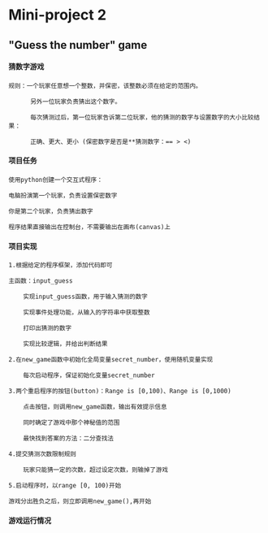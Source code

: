 # Mini-project 2 
## "Guess the number" game

#### 猜数字游戏
	规则：一个玩家任意想一个整数，并保密，该整数必须在给定的范围内。
		  
		  另外一位玩家负责猜出这个数字。
		  
		  每次猜测过后，第一位玩家告诉第二位玩家，他的猜测的数字与设置数字的大小比较结果：
		  
		  正确、更大、更小 (保密数字是否是**猜测数字：== > <)
		  
#### 项目任务
	使用python创建一个交互式程序：
	
	电脑扮演第一个玩家，负责设置保密数字
	
	你是第二个玩家，负责猜出数字
	
	程序结果直接输出在控制台，不需要输出在画布(canvas)上
	
#### 项目实现
	1.根据给定的程序框架，添加代码即可
	
	主函数：input_guess
	
		实现input_guess函数，用于输入猜测的数字
		
		实现事件处理功能，从输入的字符串中获取整数
		
		打印出猜测的数字
		
		实现比较逻辑，并给出判断结果
	
	2.在new_game函数中初始化全局变量secret_number，使用随机变量实现
	
		每次启动程序，保证初始化变量secret_number
		
	3.两个重启程序的按钮(button)：Range is [0,100)、Range is [0,1000)
	
		点击按钮，则调用new_game函数，输出有效提示信息
		
		同时确定了游戏中那个神秘值的范围
		
		最快找到答案的方法：二分查找法
		
	4.提交猜测次数限制规则
	
		玩家只能猜一定的次数，超过设定次数，则输掉了游戏
		
	5.启动程序时，以range [0, 100)开始
	
	游戏分出胜负之后，则立即调用new_game(),再开始
	
#### 游戏运行情况
	
	
	
		  
		  